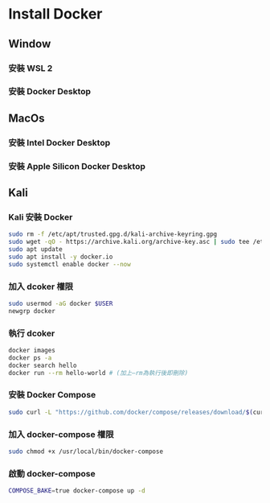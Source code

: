 # Install Docker

## Window

### 安裝 WSL 2

### 安裝 Docker Desktop

## MacOs

### 安裝 Intel Docker Desktop

### 安裝 Apple Silicon Docker Desktop

## Kali

### Kali 安裝 Docker

``` bash
sudo rm -f /etc/apt/trusted.gpg.d/kali-archive-keyring.gpg
sudo wget -qO - https://archive.kali.org/archive-key.asc | sudo tee /etc/apt/trusted.gpg.d/kali-archive-keyring.asc 
sudo apt update
sudo apt install -y docker.io
sudo systemctl enable docker --now
```

### 加入 dcoker 權限

``` bash
sudo usermod -aG docker $USER
newgrp docker
```

### 執行 dcoker
``` bash
docker images
docker ps -a
docker search hello
docker run --rm hello-world # (加上—rm為執行後即刪除)
```

### 安裝 Docker Compose

``` bash
sudo curl -L "https://github.com/docker/compose/releases/download/$(curl -s https://api.github.com/repos/docker/compose/releases/latest | grep 'tag_name' | cut -d\" -f4)/docker-compose-$(uname -s)-$(uname -m)" -o /usr/local/bin/docker-compose
```

### 加入 docker-compose 權限

``` bash
sudo chmod +x /usr/local/bin/docker-compose
```

### 啟動 docker-compose

``` bash
COMPOSE_BAKE=true docker-compose up -d
```
